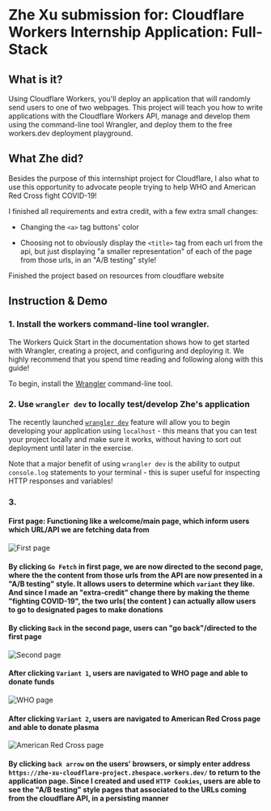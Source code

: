 # Zhe Xu submission for: Cloudflare Workers Internship Application: Full-Stack

## What is it?

Using Cloudflare Workers, you'll deploy an application that will randomly send users to one of two webpages. This project will teach you how to write applications with the Cloudflare Workers API, manage and develop them using the command-line tool Wrangler, and deploy them to the free workers.dev deployment playground.

## What Zhe did?

Besides the purpose of this internshipt project for Cloudflare, I also what to use this opportunity to advocate people trying to help WHO and American Red Cross fight COVID-19!

I finished all requirements and extra credit, with a few extra small changes:

- Changing the `<a>` tag buttons' color

- Choosing not to obviously display the `<title>` tag from each url from the api, but just displaying "a smaller representation" of each of the page from those urls, in an "A/B testing" style!

Finished the project based on resources from cloudflare website

## Instruction & Demo

### 1. Install the workers command-line tool wrangler.

The Workers Quick Start in the documentation shows how to get started with Wrangler, creating a project, and configuring and deploying it. We highly recommend that you spend time reading and following along with this guide!

To begin, install the [Wrangler](https://github.com/cloudflare/wrangler) command-line tool.

### 2. Use `wrangler dev` to locally test/develop Zhe's application

The recently launched [`wrangler dev`](https://github.com/cloudflare/wrangler#-dev) feature will allow you to begin developing your application using `localhost` - this means that you can test your project locally and make sure it works, without having to sort out deployment until later in the exercise.

Note that a major benefit of using `wrangler dev` is the ability to output `console.log` statements to your terminal - this is super useful for inspecting HTTP responses and variables!

### 3.

#### First page: Functioning like a welcome/main page, which inform users which URL/API we are fetching data from

![First page](https://drive.google.com/uc?export=view&id=1LvJB84KfEttbeYCbh353UPddzOKmAlCR)

#### By clicking `Go Fetch` in first page, we are now directed to the second page, where the the content from those urls from the API are now presented in a "A/B testing" style. It allows users to determine which `variant` they like. And since I made an "extra-credit" change there by making the theme "fighting COVID-19", the two urls( the content ) can actually allow users to go to designated pages to make donations

#### By clicking `Back` in the second page, users can "go back"/directed to the first page

![Second page](https://drive.google.com/uc?export=view&id=109dLFbmVru_WpY4drbFrN0fPrVNamm6m)

#### After clicking `Variant 1`, users are navigated to WHO page and able to donate funds

![WHO page](https://drive.google.com/uc?export=view&id=1dV5KKpaDJlkz4kR-RiiUk8xjR0WIEXDY)

#### After clicking `Variant 2`, users are navigated to American Red Cross page and able to donate plasma

![American Red Cross page](https://drive.google.com/uc?export=view&id=1srwOQ1s3YvIPWR1QT7dQ1zQmhht1S7Tu)

#### By clicking `back arrow` on the users' browsers, or simply enter address `https://zhe-xu-cloudflare-project.zhespace.workers.dev/` to return to the application page. Since I created and used `HTTP Cookies`, users are able to see the "A/B testing" style pages that associated to the URLs coming from the cloudflare API, in a persisting manner
